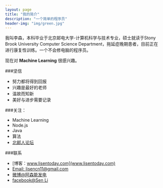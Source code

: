 ```yaml
---
layout: page
title: "我的简介"
description: "一个简单的程序员"
header-img: "img/green.jpg"
---
```



我叫李森，本科毕业于北京邮电大学-计算机科学与技术专业，硕士就读于Stony Brook University Computer Science Department，拖延症晚期患者，目前正在进行康复性训练。一个不会修电脑的程序员。

现在对 **Machine Learning** 很感兴趣。

###坚信


- 努力都将得到回报
- 兴趣是最好的老师
- 温故而知新
- 美好与进步需要记录


###关注：


- Machine Learning
- Node.js
- Java
- 算法
- [北邮人论坛](http://bbs.byr.cn/)


###联系

- [博客：www.lisentoday.com](www.lisentoday.com)
- [Email: lisencn11@gmail.com](mailto:lisencn11@gmail.com)
- [微博@阿森能发电](http://weibo.com/1636359473)
- [facebook@Sen Li](https://www.facebook.com/sen.li.7374)








